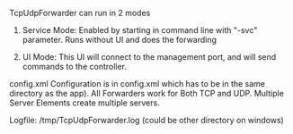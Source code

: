 

TcpUdpForwarder can run in 2 modes

1. Service Mode:
   Enabled by starting in command line with "-svc" parameter.
   Runs without UI and does the forwarding
   
2. UI Mode:
   This UI will connect to the management port, and will send commands to the controller. 


config.xml
    Configuration is in config.xml which has to be in the same directory as the app).
    All Forwarders work for Both TCP and UDP.
    Multiple Server Elements create multiple servers.


Logfile:
   /tmp/TcpUdpForwarder.log   (could be other directory on windows)
   
   
